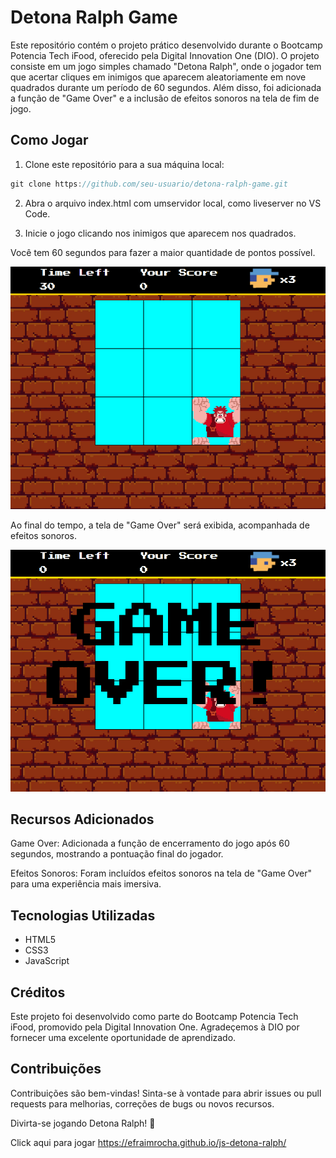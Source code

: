 # Detona Ralph Game

Este repositório contém o projeto prático desenvolvido durante o Bootcamp Potencia Tech iFood, oferecido pela Digital Innovation One (DIO). O projeto consiste em um jogo simples chamado "Detona Ralph", onde o jogador tem que acertar cliques em inimigos que aparecem aleatoriamente em nove quadrados durante um período de 60 segundos. Além disso, foi adicionada a função de "Game Over" e a inclusão de efeitos sonoros na tela de fim de jogo.

## Como Jogar
1. Clone este repositório para a sua máquina local:

~~~javascript
git clone https://github.com/seu-usuario/detona-ralph-game.git
~~~

2. Abra o arquivo index.html com umservidor local, como liveserver no VS Code.
   
3. Inicie o jogo clicando nos inimigos que aparecem nos quadrados.

Você tem 60 segundos para fazer a maior quantidade de pontos possível.

![Alt text](./src/images/playing.png)

Ao final do tempo, a tela de "Game Over" será exibida, acompanhada de efeitos sonoros.

![Alt text](./src/images/game-over.png) 

## Recursos Adicionados
Game Over: Adicionada a função de encerramento do jogo após 60 segundos, mostrando a pontuação final do jogador.

Efeitos Sonoros: Foram incluídos efeitos sonoros na tela de "Game Over" para uma experiência mais imersiva.

## Tecnologias Utilizadas
* HTML5
* CSS3
* JavaScript

## Créditos
Este projeto foi desenvolvido como parte do Bootcamp Potencia Tech iFood, promovido pela Digital Innovation One. Agradeçemos à DIO por fornecer uma excelente oportunidade de aprendizado.

## Contribuições
Contribuições são bem-vindas! Sinta-se à vontade para abrir issues ou pull requests para melhorias, correções de bugs ou novos recursos.


Divirta-se jogando Detona Ralph! 🚀

Click aqui para jogar
https://efraimrocha.github.io/js-detona-ralph/



